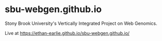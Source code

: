 # sbu-webgen.github.io
Stony Brook University's Vertically Integrated Project on Web Genomics.

Live at https://ethan-earlie.github.io/sbu-webgen.github.io/
